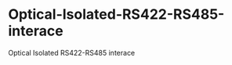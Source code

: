 Optical-Isolated-RS422-RS485-interace
=====================================

Optical Isolated RS422-RS485 interace
